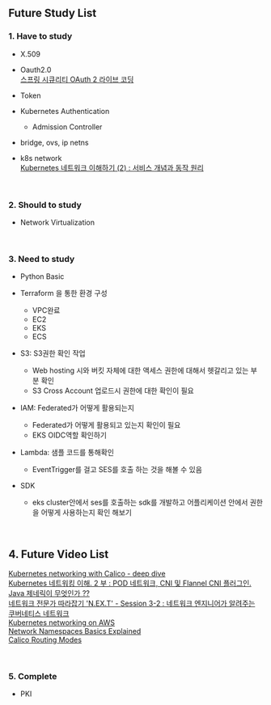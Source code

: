 ## Future Study List

### 1. Have to study
- X.509  

- Oauth2.0  
[스프링 시큐리티 OAuth 2 라이브 코딩](https://www.youtube.com/watch?v=NQM1hghpF0Q)  

- Token  

- Kubernetes Authentication  
    - Admission Controller  

- bridge, ovs, ip netns 

- k8s network  
[Kubernetes 네트워크 이해하기 (2) : 서비스 개념과 동작 원리](https://speakerdeck.com/devinjeon/kubernetes-neteuweokeu-ihaehagi-2-seobiseu-gaenyeomgwa-dongjag-weonri?slide=38)

<br>


### 2. Should to study
- Network Virtualization  

<br>


### 3. Need to study
- Python Basic

- Terraform 을 통한 환경 구성
  - VPC완료
  - EC2
  - EKS
  - ECS

- S3: S3권한 확인 작업 
  - Web hosting 시와 버킷 자체에 대한 액세스 권한에 대해서 헷갈리고 있는 부분 확인
  - S3 Cross Account 업로드시 권한에 대한 확인이 필요

- IAM: Federated가 어떻게 활용되는지
  - Federated가 어떻게 활용되고 있는지 확인이 필요
  - EKS OIDC역할 확인하기

- Lambda: 샘플 코드를 통해확인
  - EventTrigger를 걸고 SES를 호출 하는 것을 해볼 수 있음

- SDK
  - eks cluster안에서 ses를 호출하는 sdk를 개발하고 어플리케이션 안에서 권한을 어떻게 사용하는지 확인 해보기

<br>


## 4. Future Video List
[Kubernetes networking with Calico - deep dive](https://www.youtube.com/watch?v=A8AkkP5_GbE)  
[Kubernetes 네트워킹 이해. 2 부 : POD 네트워크, CNI 및 Flannel CNI 플러그인.](https://www.youtube.com/watch?v=U35C0EPSwoY)  
[Java 제네릭이 무엇인가 ??](https://velog.io/@jkijki12/Java-%EC%A0%9C%EB%84%A4%EB%A6%AD)  
[네트워크 전문가 따라잡기 'N.EX.T' - Session 3-2 : 네트워크 엔지니어가 알려주는 쿠버네티스 네트워크](https://www.youtube.com/watch?v=88p4_p7hCmU)  
[Kubernetes networking on AWS](https://www.youtube.com/watch?v=J1VbZR7j4sI)  
[Network Namespaces Basics Explained](https://www.youtube.com/watch?v=j_UUnlVC2Ss)  
[Calico Routing Modes](https://www.youtube.com/watch?v=MpbIZ1SmEkU)  


<br>

### 5. Complete
- PKI  

<br><br>